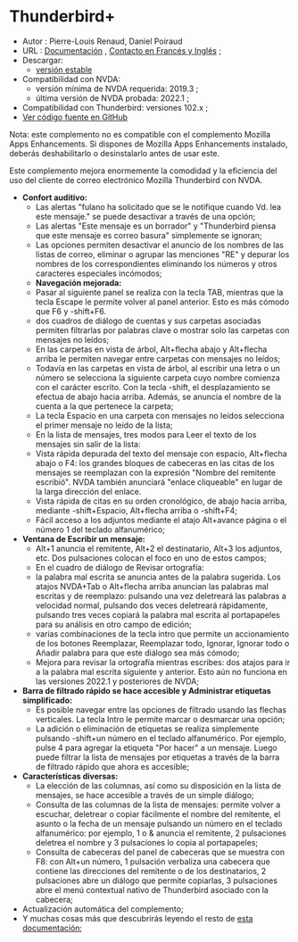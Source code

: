 # Thunderbird+ #

* Autor : Pierre-Louis Renaud, Daniel Poiraud
* URL :   [Documentación](http://www.rptools.org/Outils-DV/NVDA-ThunderbirdPlus-es.html) , [Contacto en Francés y Inglés](http://www.rptools.org/Outils-DV/contact.html) ;
* Descargar:
	* [versión estable][1]
* Compatibilidad con NVDA:
	* versión mínima de NVDA requerida: 2019.3 ;
	* última versión de NVDA probada: 2022.1 ;
* Compatibilidad con Thunderbird: versiones 102.x ;
* [Ver código fuente en GitHub][3]

Nota: este complemento no es compatible con el complemento Mozilla Apps Enhancements. Si dispones de Mozilla Apps Enhancements instalado, deberás deshabilitarlo o desinstalarlo antes de usar este.

Este complemento mejora enormemente la comodidad y la eficiencia del uso del cliente de correo electrónico Mozilla Thunderbird con NVDA.

* **Confort auditivo:**
	* Las alertas  "fulano ha solicitado que se le notifique cuando Vd. lea este mensaje." se puede desactivar a través de una opción;
	* Las alertas "Este mensaje es un borrador" y "Thunderbird piensa que este mensaje es correo basura" simplemente se ignoran; 
	* Las opciones permiten desactivar el anuncio de los nombres de las listas de correo, eliminar o agrupar las menciones "RE" y depurar los nombres de los correspondientes eliminando los números y otros caracteres especiales incómodos;  
	* **Navegación mejorada:**
	* Pasar al siguiente panel se realiza con la tecla TAB, mientras que la tecla Escape le permite volver al panel anterior. Esto es más cómodo que F6 y -shift+F6. 
	* dos cuadros de diálogo de cuentas y sus carpetas asociadas permiten filtrarlas por palabras clave o mostrar solo las carpetas con mensajes no leídos;
	* En las carpetas en vista de árbol, Alt+flecha abajo y Alt+flecha arriba le permiten navegar entre carpetas con mensajes no leídos;
	* Todavía en las carpetas en vista de árbol, al escribir una letra o un número se selecciona la siguiente carpeta cuyo nombre comienza con el carácter escrito. Con la tecla -shift, el desplazamiento se efectua de abajo hacia arriba. Además, se anuncia el nombre de la cuenta a la que pertenece  la carpeta;
	* La tecla Espacio  en una carpeta con mensajes no  leídos selecciona el primer mensaje no leído de la lista;
	* En la lista de mensajes, tres modos para Leer el texto de los mensajes sin salir de la lista:
	* Vista rápida depurada del texto del mensaje con espacio, Alt+flecha abajo o F4: los grandes bloques de cabeceras en las citas de los mensajes se reemplazan con la expresión "Nombre del remitente escribió". NVDA también anunciará "enlace cliqueable" en lugar de la larga dirección del enlace.
	* Vista rápida de citas en su orden cronológico, de abajo hacia arriba, mediante -shift+Espacio, Alt+flecha arriba o -shift+F4;
	* Fácil acceso a los adjuntos mediante el atajo Alt+avance página o el número 1 del teclado alfanumérico; 
* **Ventana de Escribir un mensaje:**
	* Alt+1 anuncia el remitente, Alt+2 el destinatario, Alt+3 los adjuntos, etc. Dos pulsaciones colocan el foco en uno de estos campos;
	* En el cuadro de diálogo de Revisar ortografía: 
	*	 la palabra mal escrita se anuncia antes de la palabra sugerida. Los atajos NVDA+Tab o Alt+flecha arriba anuncian las palabras mal escritas y de reemplazo: pulsando una vez deletreará las palabras a velocidad normal, pulsando dos veces deletreará rápidamente, pulsando tres veces copiará   la palabra mal escrita al portapapeles para su análisis en otro campo de edición; 
	*	 varias combinaciones de la tecla intro que permite un accionamiento de los botones Reemplazar, Reemplazar todo, Ignorar, Ignorar todo o Añadir palabra para que este diálogo sea más cómodo; 
	* Mejora para revisar la ortografía mientras escribes: dos atajos para ir a la palabra mal escrita siguiente y anterior. Esto aún no funciona en las versiones 2022.1 y posteriores de NVDA;
* **Barra de filtrado rápido se hace accesible y Administrar etiquetas simplificado:**
	* Es posible navegar entre las opciones de filtrado usando las flechas verticales. La tecla Intro le permite marcar o desmarcar una opción;
	* La adición o eliminación de etiquetas se realiza simplemente pulsando -shift+un número en el teclado alfanumérico. Por ejemplo, pulse  4 para agregar la etiqueta "Por hacer" a un mensaje. Luego puede filtrar la lista de mensajes por etiquetas a través de la barra de filtrado rápido que ahora es accesible;
* **Características diversas:**
	* La elección de las columnas, así como su disposición en la lista de mensajes, se hace accesible a través de un simple diálogo;
	* Consulta de las columnas de la lista de mensajes: permite volver a escuchar, deletrear o copiar fácilmente el nombre del remitente, el asunto o la fecha de un mensaje pulsando un número en el teclado alfanumérico: por ejemplo, 1 o & anuncia el remitente, 2 pulsaciones deletrea el nombre y 3 pulsaciones lo copia al portapapeles;
	* Consulta de cabeceras del panel  de cabeceras que se muestra con F8: con Alt+un número, 1 pulsación verbaliza una cabecera que contiene las direcciones del remitente o de los destinatarios, 2 pulsaciones  abre un diálogo que permite copiarlas, 3 pulsaciones abre el menú contextual nativo de Thunderbird asociado con la cabecera;
* Actualización automática del complemento;
* Y muchas cosas más que descubrirás leyendo el resto de [esta documentación][2];

[1]: https://github.com/RPTools-org/ThunderbirdPlus/releases/download/v4.4/ThunderbirdPlus-v4.4-TB102.nvda-addon

[2]: http://www.rptools.org/Outils-DV/NVDA-ThunderbirdPlus-es.html

[3]: https://github.com/RPTools-org/ThunderbirdPlus/